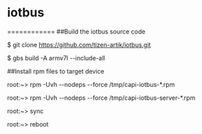 # iotbus
============
##Build the iotbus source code

$ git clone https://github.com/tizen-artik/iotbus.git

$ gbs build -A armv7l --include-all


##Install rpm files to target device

root:~> rpm -Uvh --nodeps --force /tmp/capi-iotbus-*.rpm

root:~> rpm -Uvh --nodeps --force /tmp/capi-iotbus-server-*.rpm

root:~> sync

root:~> reboot



